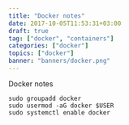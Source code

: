 ```yaml
---
title: "Docker notes"
date: 2017-10-05T11:53:31+03:00
draft: true
tag: ["docker", "containers"]
categories: ["docker"]
topics: ["docker"]
banner: "banners/docker.png"
---
```


Docker notes

```
sudo groupadd docker
sudo usermod -aG docker $USER
sudo systemctl enable docker
```


